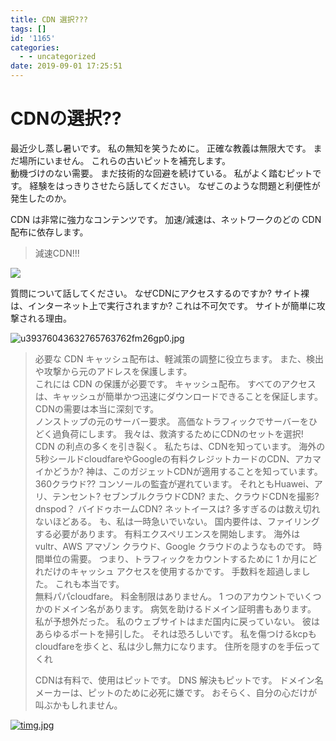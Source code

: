 ```yaml
---
title: CDN 選択???
tags: []
id: '1165'
categories:
  - - uncategorized
date: 2019-09-01 17:25:51
---
```


# CDNの選択??

最近少し蒸し暑いです。 私の無知を笑うために。 正確な教義は無限大です。 まだ場所にいません。 これらの古いピットを補充します。  
動機づけのない需要。 まだ技術的な回避を続けている。 私がよく踏むピットです。 経験をはっきりさせたら話してください。 なぜこのような問題と利便性が発生したのか。

CDN は非常に強力なコンテンツです。 加速/減速は、ネットワークのどの CDN 配布に依存します。

> 減速CDN!!!

![](https://ss0.bdstatic.com/70cFvHSh_Q1YnxGkpoWK1HF6hhy/it/u=3046867586,1300444490&fm=26&gp=0.jpg)

質問について話してください。 なぜCDNにアクセスするのですか? サイト裸は、インターネット上で実行されますか? これは不可欠です。 サイトが簡単に攻撃される理由。

![u39376043632765763762fm26gp0.jpg](https://view.moezx.cc/images/2019/08/29/u39376043632765763762fm26gp0.jpg)  

>   
> 必要な CDN キャッシュ配布は、軽減策の調整に役立ちます。 また、検出や攻撃から元のアドレスを保護します。  
> これには CDN の保護が必要です。 キャッシュ配布。 すべてのアクセスは、キャッシュが簡単かつ迅速にダウンロードできることを保証します。 CDNの需要は本当に深刻です。  
> ノンストップの元のサーバー要求。 高価なトラフィックでサーバーをひどく過負荷にします。 我々は、救済するためにCDNのセットを選択!  
> CDN の利点の多くを引き裂く。 私たちは、CDNを知っています。 海外の5秒シールドcloudfareやGoogleの有料クレジットカードのCDN、アカマイかどうか? 神は、このガジェットCDNが適用することを知っています。 360クラウド?? コンソールの監査が遅れています。 それともHuawei、アリ、テンセント? セブンブルクラウドCDN? また、クラウドCDNを撮影? dnspod？ バイドゥホームCDN? ネットイースは? 多すぎるのは数え切れないほどある。 も、私は一時急いでいない。 国内要件は、ファイリングする必要があります。 有料エクスペリエンスを開始します。 海外は vultr、AWS アマゾン クラウド、Google クラウドのようなものです。 時間単位の需要。 つまり、トラフィックをカウントするために 1 か月にどれだけのキャッシュ アクセスを使用するかです。 手数料を超過しました。 これも本当です。  
> 無料パパcloudfare。 料金制限はありません。 1 つのアカウントでいくつかのドメイン名があります。 病気を助けるドメイン証明書もあります。 私が予想外だった。 私のウェブサイトはまだ国内に戻っていない。 彼はあらゆるポートを掃引した。 それは恐ろしいです。 私を傷つけるkcpもcloudfareを歩くと、私は少し無力になります。 住所を隠すのを手伝ってくれ
> 
>   
> CDNは有料で、使用はピットです。 DNS 解決もピットです。 ドメイン名メーカーは、ピットのために必死に嫌です。 おそらく、自分の心だけが叫ぶかもしれません。

[![timg.jpg](https://view.moezx.cc/images/2019/08/29/timg.md.jpg)](https://view.moezx.cc/image/ZPxVI)